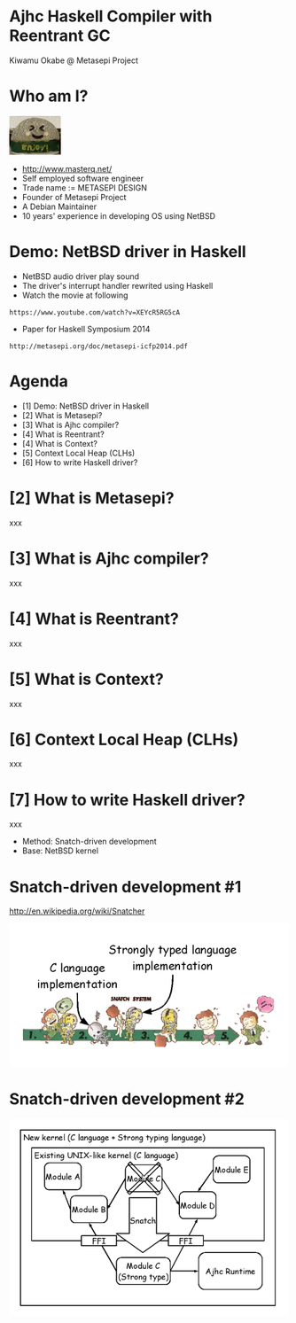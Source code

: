 # Ajhc Haskell Compiler with　Reentrant GC

Kiwamu Okabe @ Metasepi Project

# Who am I?
![background](img/enjoy.png)

* http://www.masterq.net/
* Self employed software engineer
* Trade name := METASEPI DESIGN
* Founder of Metasepi Project
* A Debian Maintainer
* 10 years' experience in developing OS using NetBSD

# Demo: NetBSD driver in Haskell

* NetBSD audio driver play sound
* The driver's interrupt handler rewrited using Haskell
* Watch the movie at following

~~~
https://www.youtube.com/watch?v=XEYcR5RG5cA
~~~

* Paper for Haskell Symposium 2014

~~~
http://metasepi.org/doc/metasepi-icfp2014.pdf
~~~

# Agenda

* [1] Demo: NetBSD driver in Haskell
* [2] What is Metasepi?
* [3] What is Ajhc compiler?
* [4] What is Reentrant?
* [4] What is Context?
* [5] Context Local Heap (CLHs)
* [6] How to write Haskell driver?

# [2] What is Metasepi?

xxx

# [3] What is Ajhc compiler?

xxx

# [4] What is Reentrant?

xxx

# [5] What is Context?

xxx

# [6] Context Local Heap (CLHs)

xxx

# [7] How to write Haskell driver?

xxx

* Method: Snatch-driven development
* Base: NetBSD kernel

# Snatch-driven development #1

http://en.wikipedia.org/wiki/Snatcher

![inline](draw/snatch-system.png)

# Snatch-driven development #2

![inline](draw/2012-12-27-arafura_design.png)
